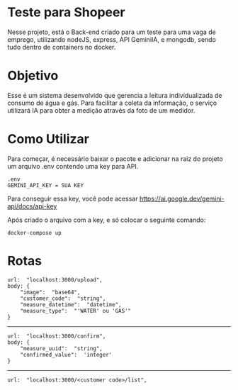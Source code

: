 # Teste para Shopeer
Nesse projeto, está o Back-end criado para um teste para uma vaga de emprego, utilizando nodeJS, express, API GeminiIA, e mongodb, sendo tudo dentro de containers no docker.

# Objetivo
Esse é um sistema desenvolvido que gerencia a leitura individualizada de consumo de água e gás. Para facilitar a coleta da informação, o serviço utilizará IA para obter a medição através da foto de um medidor.

# Como Utilizar
Para começar, é necessário baixar o pacote e adicionar na raiz do projeto um arquivo .env contendo uma key para API.

	.env
	GEMINI_API_KEY = SUA KEY

Para conseguir essa key, você pode acessar <a href="https://ai.google.dev/gemini-api/docs/api-key">https://ai.google.dev/gemini-api/docs/api-key</a>

Após criado o arquivo com a key, e só colocar o seguinte comando:

	docker-compose up

# Rotas
	url:  "localhost:3000/upload",
	body: {
		"image":  "base64",
		"customer_code":  "string",
		"measure_datetime":  "datetime",
		"measure_type":  "'WATER' ou 'GAS'"
	}
<hr/>

	url:  "localhost:3000/confirm",
	body: {
		"measure_uuid":  "string",
		"confirmed_value":  'integer'
	}
<hr/>

	url:  "localhost:3000/<customer code>/list",
